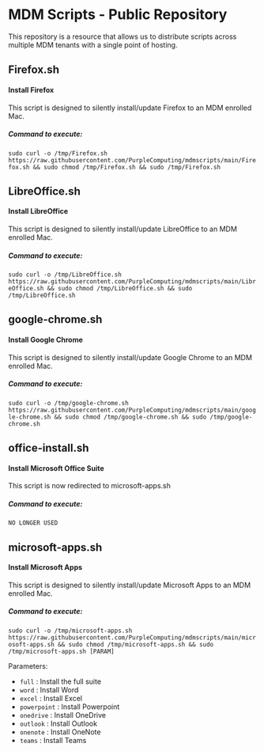 # MDM Scripts - Public Repository

This repository is a resource that allows us to distribute scripts across multiple MDM tenants with a single point of hosting.

## Firefox.sh
#### Install Firefox
This script is designed to silently install/update Firefox to an MDM enrolled Mac.
##### Command to execute:
`sudo curl -o /tmp/Firefox.sh https://raw.githubusercontent.com/PurpleComputing/mdmscripts/main/Firefox.sh && sudo chmod /tmp/Firefox.sh && sudo /tmp/Firefox.sh`

## LibreOffice.sh
#### Install LibreOffice
This script is designed to silently install/update LibreOffice to an MDM enrolled Mac.
##### Command to execute:
`sudo curl -o /tmp/LibreOffice.sh https://raw.githubusercontent.com/PurpleComputing/mdmscripts/main/LibreOffice.sh && sudo chmod /tmp/LibreOffice.sh && sudo /tmp/LibreOffice.sh`

## google-chrome.sh
#### Install Google Chrome
This script is designed to silently install/update Google Chrome to an MDM enrolled Mac.
##### Command to execute:
`sudo curl -o /tmp/google-chrome.sh https://raw.githubusercontent.com/PurpleComputing/mdmscripts/main/google-chrome.sh && sudo chmod /tmp/google-chrome.sh && sudo /tmp/google-chrome.sh`

## office-install.sh
#### Install Microsoft Office Suite
This script is now redirected to microsoft-apps.sh
##### Command to execute:
`NO LONGER USED`

## microsoft-apps.sh
#### Install Microsoft Apps
This script is designed to silently install/update Microsoft Apps to an MDM enrolled Mac.
##### Command to execute:
`sudo curl -o /tmp/microsoft-apps.sh https://raw.githubusercontent.com/PurpleComputing/mdmscripts/main/microsoft-apps.sh && sudo chmod /tmp/microsoft-apps.sh && sudo /tmp/microsoft-apps.sh [PARAM]`

Parameters:
* `full` : Install the full suite
* `word` : Install Word
* `excel` : Install Excel
* `powerpoint` : Install Powerpoint
* `onedrive` : Install OneDrive
* `outlook` : Install Outlook
* `onenote` : Install OneNote
* `teams` : Install Teams
